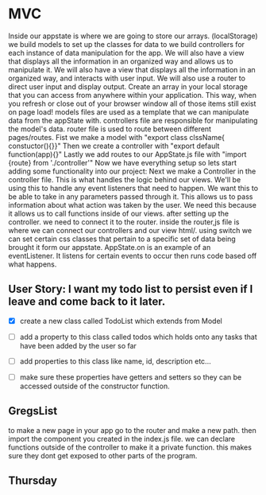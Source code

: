 # MVC


Inside our appstate is where we are going to store our arrays. (localStorage)
we build models to set up the classes for data to
we build controllers for each instance of data manipulation for the app.
We will also have a view that displays all the information in an organized way and allows us to manipulate it.
We will also have a view that displays all the information in an organized way, and interacts with user input.
We will also use a router to direct user input and display output.
Create an array in your local storage that you can access from anywhere within your application.
This way, when you refresh or close out of your browser window all of those items still exist on page load!
models files are used as a template that we can manipulate data from the appState with. 
controllers file are responsible for manipulating the model's data.
router file is used to route between different pages/routes.
Fist we make a model with "export class clssName{ constuctor(){}}"
Then we create a controller with "export default function(app){}"
Lastly we add routes to our AppState.js file with "import {route} from './controller'"
Now we have everything setup so lets start adding some functionality into our project:
Next we make a Controller in the controller file.
This is what handles the logic behind our views. We'll be using this to handle any event listeners that need to happen. 
We want this to be able to take in any parameters passed through it. This allows us to pass information about what action was taken by the user.
We need this because it allows us to call functions inside of our views.
after setting up the controller. we need to connect it to the router.
inside the router,js file is where we can connect our controllers and our view html/.
using switch we can set certain css classes that pertain to a specific set of data being brought it  form our appstate.
AppState.on is an example of an eventListener.
It listens for certain events to occur then runs code based off what happens.

## User Story: I want my todo list to persist even if I leave and come back to it later.
- [x] create a new class called TodoList
which extends from Model
- [ ] add a property to this class called todos which holds onto any tasks that have been added by the user so far
- [ ] add properties to this class like name, id, description etc...
- [ ] make sure these properties have getters and setters so they can be accessed outside of the constructor function.








## GregsList

to make a new page in your app go to the router and make a new path.
then import the component you created in the index.js file.
we can declare functions outside of the controller to make it a private function.
this makes sure they dont get exposed to other parts of the program.

## Thursday
